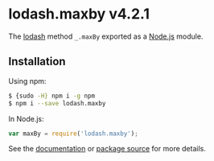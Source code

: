# lodash.maxby v4.2.1

The [lodash](https://lodash.com/) method `_.maxBy` exported as a [Node.js](https://nodejs.org/) module.

## Installation

Using npm:
```bash
$ {sudo -H} npm i -g npm
$ npm i --save lodash.maxby
```

In Node.js:
```js
var maxBy = require('lodash.maxby');
```

See the [documentation](https://lodash.com/docs#maxBy) or [package source](https://github.com/lodash/lodash/blob/4.2.1-npm-packages/lodash.maxby) for more details.
